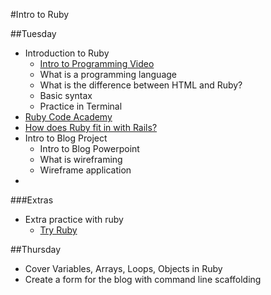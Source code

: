 #Intro to Ruby


##Tuesday

- Introduction to Ruby
 	- [Intro to Programming Video](https://www.youtube.com/watch?v=FCMxA3m_Imc)
	- What is a programming language
	- What is the difference between HTML and Ruby?
	- Basic syntax 
	- Practice in Terminal
- [Ruby Code Academy](https://www.codecademy.com/learn/ruby)
- [How does Ruby fit in with Rails?](https://www.youtube.com/watch?v=zppMfm4fuxM)
- Intro to Blog Project
	- Intro to Blog Powerpoint
	- What is wireframing
	- Wireframe application
-

###Extras
- Extra practice with ruby
  - [Try Ruby](http://tryruby.org/)


##Thursday 
- Cover Variables, Arrays, Loops, Objects in Ruby
- Create a form for the blog with command line scaffolding 




